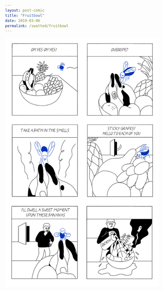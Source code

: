 ```yaml
---
layout: post-comic
title: "Fruitbowl"
date: 2019-03-06
permalink: /swatted/fruitbowl
---
```

![](../assets/images/fruitbowl_blue.png)
